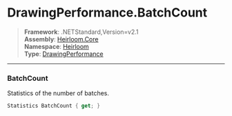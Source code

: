# DrawingPerformance.BatchCount

> **Framework**: .NETStandard,Version=v2.1  
> **Assembly**: [Heirloom.Core][0]  
> **Namespace**: [Heirloom][0]  
> **Type**: [DrawingPerformance][1]  

--------------------------------------------------------------------------------

### BatchCount

Statistics of the number of batches.

```cs
Statistics BatchCount { get; }
```

[0]: ..\Heirloom.Core.md
[1]: Heirloom.DrawingPerformance.md
